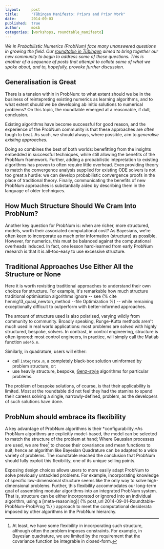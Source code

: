 ```yaml
---
layout:     post
title:      "Tübingen Manifesto: Priors and Prior Work"
date:       2014-09-03
published:  true
author:     mosb
categories: [workshops, roundtable_manifesto]
---
```


*We in Probabilistic Numerics (ProbNum) face many unanswered questions in growing the field.
Our [roundtable in Tübingen](http://www.probabilistic-numerics.org/2014/08/22/Roundtable-2014-in-Tuebingen/) aimed to bring together our new community to begin to address some of these questions. 
This is another of a sequence of posts that attempt to collate some of what we spoke about, and to, hopefully, provoke further discussion.*

## Generalisation is Great

There is a tension within in ProbNum: 
to what extent should we be in the business of reintepreting existing numerics as learning algorithms, and to what extent should we be developing ab initio solutions to numerical problems?
On this topic, the roundtable emerged at a reasonable, if dull, conclusion. 

Existing algorithms have become successful for good reason, and the experience of the ProbNum community is that these approaches are often tough to beat.
As such, we should always, where possible, aim to *generalise existing approaches.*

Doing so combines the best of both worlds: benefitting from the insights embedded in successful techniques, while still allowing the benefits of the ProbNum framework.
Further, adding a probabilistic intepretation to existing algorithms has proven to often require little overhead. 
Even providing theory to match the convergence analysis supplied for existing ODE solvers is not too great a hurdle: we can develop probabilistic convergence proofs in the place of traditional theory.
Finally, communicating the benefits of new ProbNum approaches is substantially aided by describing them in the language of older techniques.

## How Much Structure Should We Cram Into ProbNum?

Another key question for ProbNum is: when are richer, more structured, models, worth their associated computational cost? As Bayesians, we're often keen to incorporate as much prior information (structure) as possible. 
However, for numerics, this must be balanced against the computational overheads induced. 
In fact, one lesson hard-learned from early ProbNum research is that it is all-too-easy to use excessive structure.

## Traditional Approaches Use Either All the Structure or None

Here it is worth revisiting traditional approaches to understand their own choices for structure. 
For example, it's remarkable how much structure traditional optimisation algorithms ignore -- see
{% cite hennig13_quasi_newton_method --file Optimization %} -- while remaining exceptionally difficult to outperform with better-informed approaches.

The amount of structure used is also polarised, varying wildly from community to community. 
Broadly speaking, Runge-Kutta methods aren't much used in real world applications: most problems are solved with highly structured, bespoke, solvers. 
In contrast, in control engineering, structure is often ignored: most control engineers, in practice, will simply call the Matlab function `ode45.m`.

Similarly, in quadrature, users will either: 

* call `integrate.m`, a completely black-box solution uninformed by problem structure, or: 
* use heavily structure, bespoke, [Genz-style](http://www.math.wsu.edu/faculty/genz/homepage) algorithms for particular problems. 

The problem of bespoke solutions, of course, is that their applicability is limited.
Most at the roundtable did not feel they had the stamina to spend their careers solving a single, narrowly-defined, problem, as the developers of such solutions have done.

## ProbNum should embrace its flexibility

A key advantage of ProbNum algorithms is their *configurability.*As ProbNum algorithms are explicitly model-based, the model can be selected to match the structure of the problem at hand; 
Where Gaussian processes are used, we are free[^1] to choose their covariance and mean functions to suit;
hence an algorithm like Bayesian Quadrature can be adapted to a wide variety of problems.
The roundtable reached the conclusion that ProbNum should fully exploit this flexibility, one of its unique selling points.

Exposing design choices allows users to more easily adapt ProbNum to solve previously untackled problems.
For example, incorporating knowledge of specific low-dimensional structure seems like the only way to solve high-dimensional problems.
Further, this flexibility accommodates our long-term goal of assembling modular algorithms into an integrated ProbNum system.
That is, structure can be either incorporated or ignored into an individual algorithm, using a [meta-reasoning]( {% post_url 2014-09-01-Roundtable-ProbNum-ProbProg %} ) approach to meet the computational desiderata imposed by other algorithms in the ProbNum hierarchy.

[^1]: At least, we have some flexibility in incorporating such structure, although often the problem imposes constraints. For example, in Bayesian quadrature, we are limited by the requirement that the covariance function be integrable in closed-form.

